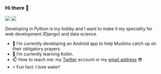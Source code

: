 ### Hi there 👋

<!--
**utarasama/utarasama** is a ✨ _special_ ✨ repository because its `README.md` (this file) appears on your GitHub profile.

Here are some ideas to get you started:
-->
[![](https://img.shields.io/badge/-@3adess-%231DA1F2?style=flat-square&logo=twitter&logoColor=ffffff)](https://twitter.com/3adess)
[![](https://img.shields.io/badge/-Mehdi%20Tarhoult-blue?style=flat-square&logo=Linkedin&logoColor=white&link=https://www.linkedin.com/in/mehdi-tarhoult/)](https://www.linkedin.com/in/mehdi-tarhoult/)


Developing in Python is my hobby and I want to make it my speciality for web development (Django) and data science.
- 🔭 I’m currently developing an Android app to help Muslims catch up on their obligatory prayers.
- 🌱 I’m currently learning Kotlin.
- 📫 How to reach me: my [Twitter](https://twitter.com/3adess) account or my [email address](mailto:mehdi.trh@outlook.fr) 😎
- ⚡ Fun fact: I love water!
<!--
- 👯 I’m looking to collaborate on ...
- 🤔 I’m looking for help with ...
- 💬 Ask me about ... 
-->
